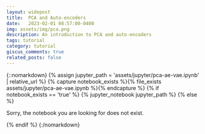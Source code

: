 ```yaml
---
layout: widepost
title:  PCA and Auto-encoders
date:   2023-02-01 08:57:00-0400
img: assets/img/pca.png
description: An introduction to PCA and auto-encoders
tags: tutorial
category: tutorial
giscus_comments: true
related_posts: false
---
```



{::nomarkdown}
{% assign jupyter_path = 'assets/jupyter/pca-ae-vae.ipynb' | relative_url %}
{% capture notebook_exists %}{% file_exists assets/jupyter/pca-ae-vae.ipynb %}{% endcapture %}
{% if notebook_exists == 'true' %}
  {% jupyter_notebook jupyter_path %}
{% else %}
  <p>Sorry, the notebook you are looking for does not exist.</p>
{% endif %}
{:/nomarkdown}


